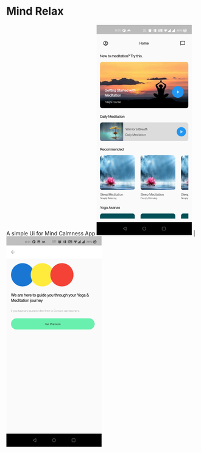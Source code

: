 # Mind Relax
A simple Ui for Mind Calmness App
<img src="/images/Screenshot_20210226-122140[1].jpg" width="250"> | <img src="/images/Screenshot_20210226-122146[1].jpg" width="250">
